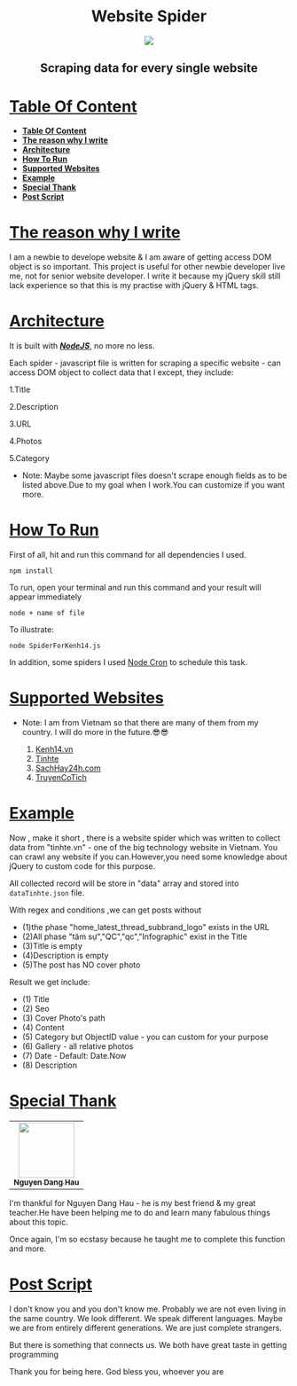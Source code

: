 <h1 align="center">Website Spider</h1>

<p align="center">
    <img src="https://wordtracker-swoop-uploads.s3.amazonaws.com/uploads/ckeditor/pictures/2692/content_web_spider.png">
</p>

<h2 align="center">Scraping data for every single website</h2>

# [**Table Of Content**](#table-of-content)
- [**Table Of Content**](#table-of-content)
- [**The reason why I write**](#the-reason-why-i-write)
- [**Architecture**](#architecture)
- [**How To Run**](#how-to-run)
- [**Supported Websites**](#supported-websites)
- [**Example**](#example)
- [**Special Thank**](#special-thank)
- [**Post Script**](#post-script)

#  [**The reason why I write**](#the-reason-why-i-write)

I am a newbie to develope website & I am aware of getting access DOM object is so important. This project is useful for other newbie developer live me, not for senior website developer. I write it because my jQuery skill still lack experience so that this is my practise with jQuery & HTML tags.

# [**Architecture**](#architecture)

It is built with [***NodeJS***](#https://nodejs.org/en/), no more no less.

Each spider - javascript file is written for scraping a specific website - can access DOM object to collect data that I except, they include:

1.Title

2.Description

3.URL

4.Photos

5.Category

- Note: Maybe some javascript files doesn't scrape enough fields as to be listed above.Due to my goal when I work.You can customize if you want more.

# [**How To Run**](#how-to-run)

First of all, hit and run this command for all dependencies I used.

    npm install

To run, open your terminal and run this command and your result will appear immediately

    node + name of file

To illustrate:

    node SpiderForKenh14.js

In addition, some spiders I used [Node Cron](https://www.npmjs.com/package/node-cron) to schedule this task.

# [**Supported Websites**](#supported-websites)

- Note: I am from Vietnam so that there are many of them from my country. I will do more in the future.😎😎
  
  1. [Kenh14.vn](https://kenh14.vn/)
  2. [Tinhte](https://tinhte.vn/)
  3. [SachHay24h.com](https://sachhay24h.com/)
  4. [TruyenCoTich](https://truyencotich.top/)

# [**Example**](#example)

Now , make it short , there is a website spider which was written to collect data from "tinhte.vn" - one of the big technology website in Vietnam.
You can crawl any website if you can.However,you need some knowledge about jQuery to custom code for this purpose.

All collected record will be store in "data" array and stored into `dataTinhte.json` file.

With regex and conditions ,we can get posts without 
 * (1)the phase "home_latest_thread_subbrand_logo" exists in the URL 
 * (2)All phase "tâm sự","QC","qc","Infographic" exist  in the Title
 * (3)Title is empty
 * (4)Description is empty
 * (5)The post has NO cover photo
 
Result we get include:
 * (1) Title
 * (2) Seo
 * (3) Cover Photo's path
 * (4) Content
 * (5) Category but ObjectID value - you can custom for your purpose
 * (6) Gallery - all relative photos
 * (7) Date - Default: Date.Now
 * (8) Description

# [**Special Thank**](#special-thank) 

<table>
    <tr>
        <td align="center">
        <a href="https://github.com/ngdanghau">
            <img src="https://scontent.fsgn2-6.fna.fbcdn.net/v/t1.6435-9/120393662_2903859999844190_4330464510100415056_n.jpg?_nc_cat=111&ccb=1-4&_nc_sid=09cbfe&_nc_ohc=Ul9dkWA0uHsAX_b-LRf&_nc_ht=scontent.fsgn2-6.fna&oh=1e2dc9e54bf6464ebd8a2aed3896df48&oe=613209EA" width="100px;" alt=""/>
            <br />
            <sub><b> Nguyen Dang Hau </b></sub>
        </a>
        <br />
    </td>
</table>
I'm thankful for Nguyen Dang Hau - he is my best friend & my great teacher.He have been helping me to do and learn many fabulous things about this topic.

Once again, I'm so ecstasy because he taught me to complete this function and more.

# [**Post Script**](#post-script)
I don't know you and you don't know me. Probably we are not even living in the same country. We look different. We speak different languages. Maybe we are from entirely different generations. We are just complete strangers. 

But there is something that connects us. We both have great taste in getting programming 

Thank you for being here. God bless you, whoever you are
